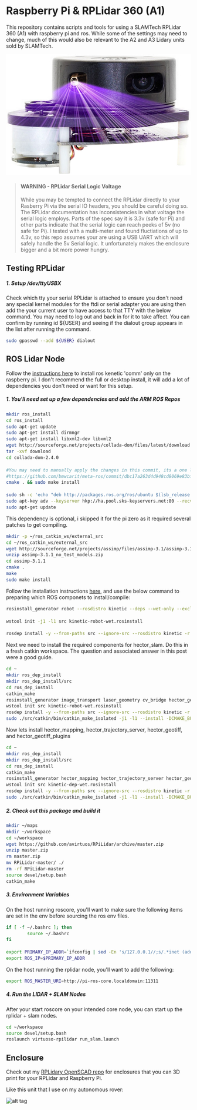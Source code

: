 # Raspberry Pi & RPLidar 360 (A1)

This repository contains scripts and tools for using a SLAMTech RPLidar 360 (A1) with raspberry pi and ros. While some of the settings may need to change, much of this would also be relevant to the A2 and A3 Lidary units sold by SLAMTech.

![alt tag](https://github.com/avirtuos/RPiLidar/blob/master/docs/img/rplidar-360-laser-scanner.jpg?raw=true)

 > #### WARNING - RPLidar Serial Logic Voltage
 >While you may be tempted to connect the RPLidar directly to your Rasberry Pi via the serial IO headers, you should be careful doing so. The RPLidar documentation has inconsistencies in what voltage the serial logic employs. Parts of the spec say it is 3.3v (safe for Pi) and other parts indicate that the serial logic can reach peeks of 5v (no safe for Pi). I tested with a multi-meter and found fluctiations of up to 4.3v, so this repo assumes your are using a USB UART which will safely handle the 5v Serial logic. It unfortunately makes the enclosure bigger and a bit more power hungry.

## Testing RPLidar

##### 1. Setup /dev/ttyUSBX

Check which tty your serial RPLidar is attached to ensure you don't need any special kernel modules for the ftdi  or serial adapter you are using then add the your current user to have access to that TTY with the below command. You may need to log out and back in for it to take affect. You can confirm by running id ${USER} and seeing if the dialout group appears in the list after running the command.

```bash
sudo gpasswd --add ${USER} dialout
```


## ROS Lidar Node

Follow the <a href='http://wiki.ros.org/ROSberryPi/Installing%20ROS%20Kinetic%20on%20the%20Raspberry%20Pi'>instructions here</a> to install ros kenetic 'comm' only on the raspberry pi. I don't recommend the full or desktop install, it will add a lot of dependencies you don't need or want for this setup.

##### 1. You'll need set up a few dependencies and add the ARM ROS Repos


```bash
mkdir ros_install
cd ros_install
sudo apt-get update
sudo apt-get install dirmngr
sudo apt-get install libxml2-dev libxml2
wget http://sourceforge.net/projects/collada-dom/files/latest/download
tar -xvf download
cd collada-dom-2.4.0

#You may need to manually apply the changes in this commit, its a one line change. 
#https://github.com/bmwcarit/meta-ros/commit/dbc17a263d4d948cd8069e83bfa7b0a614ab7555
cmake . && sudo make install

sudo sh -c 'echo "deb http://packages.ros.org/ros/ubuntu $(lsb_release -sc) main" > /etc/apt/sources.list.d/ros-latest.list'
sudo apt-key adv --keyserver hkp://ha.pool.sks-keyservers.net:80 --recv-key 421C365BD9FF1F717815A3895523BAEEB01FA116
sudo apt-get update
```

This dependency is optional, i skipped it for the pi zero as it required several patches to get compiling.

```bash
mkdir -p ~/ros_catkin_ws/external_src
cd ~/ros_catkin_ws/external_src
wget http://sourceforge.net/projects/assimp/files/assimp-3.1/assimp-3.1.1_no_test_models.zip/download -O assimp-3.1.1_no_test_models.zip
unzip assimp-3.1.1_no_test_models.zip
cd assimp-3.1.1
cmake .
make
sudo make install
```

Follow the installation instructions <a href='http://wiki.ros.org/kinetic/Installation/Source'>here</a>, and use the below command to preparing which ROS componets to install/compile:

```bash
rosinstall_generator robot --rosdistro kinetic --deps --wet-only --exclude collada_parser collada_urdf --tar > kinetic-robot-wet.rosinstall

wstool init -j1 -l1 src kinetic-robot-wet.rosinstall

rosdep install -y --from-paths src --ignore-src --rosdistro kinetic -r --os=debian:jessie
```

Next we need to install the required components for hector_slam. Do this in a fresh catkin workspace. The question and associated answer in <a rhef='https://answers.ros.org/question/205853/how-to-add-cv_bridge-and-image_transport-package-to-compile-in-raspberry-pi/'>this post</a> were a good guide.

```bash
cd ~
mkdir ros_dep_install
mkdir ros_dep_install/src
cd ros_dep_install
catkin_make 
rosinstall_generator image_transport laser_geometry cv_bridge hector_geotiff_plugins --rosdistro kinetic --deps --wet-only --tar > kinetic-robot-wet.rosinstall
wstool init src kinetic-robot-wet.rosinstall
rosdep install -y --from-paths src --ignore-src --rosdistro kinetic -r --os=debian:jessie
sudo ./src/catkin/bin/catkin_make_isolated -j1 -l1 --install -DCMAKE_BUILD_TYPE=Release --install-space /opt/ros/kinetic
```


Now lets install hector_mapping, hector_trajectory_server, hector_geotiff, and hector_geotiff_plugins

```bash
cd ~
mkdir ros_dep_install
mkdir ros_dep_install/src
cd ros_dep_install
catkin_make 
rosinstall_generator hector_mapping hector_trajectory_server hector_geotiff hector_geotiff_plugins --rosdistro kinetic --deps --wet-only --tar > kinetic-dep-wet.rosinstall
wstool init src kinetic-dep-wet.rosinstall
rosdep install -y --from-paths src --ignore-src --rosdistro kinetic -r --os=debian:jessie
sudo ./src/catkin/bin/catkin_make_isolated -j1 -l1 --install -DCMAKE_BUILD_TYPE=Release --install-space /opt/ros/kinetic
```

##### 2. Check out this package and build it

```bash
mkdir ~/maps
mkdir ~/workspace
cd ~/workspace
wget https://github.com/avirtuos/RPiLidar/archive/master.zip
unzip master.zip
rm master.zip
mv RPiLidar-master/ ./
rm -rf RPiLidar-master
source devel/setup.bash
catkin_make
```

##### 3. Environment Variables

On the host running roscore, you'll want to make sure the following items are set in the env before sourcing the ros env files.

```bash
if [ -f ~/.bashrc ]; then
        source ~/.bashrc
fi

export PRIMARY_IP_ADDR=`ifconfig | sed -En 's/127.0.0.1//;s/.*inet (addr:)?(([0-9]*\.){3}[0-9]*).*/\2/p'`
export ROS_IP=$PRIMARY_IP_ADDR
```

On the host running the rplidar node, you'll want to add the following:

```bash
export ROS_MASTER_URI=http://pi-ros-core.localdomain:11311
```

##### 4. Run the LIDAR + SLAM Nodes

After your start roscore on your intended core node, you can start up the rplidar + slam nodes.

```bash
cd ~/workspace
source devel/setup.bash
roslaunch virtuoso-rpilidar run_slam.launch
```


## Enclosure

Check out my <a href='https://github.com/avirtuos/openscad/tree/master/waveshare'>RPLidary OpenSCAD repo</a> for enclosures that you can 3D print for your RPLidar and Raspberry Pi.

Like this unit that I use on my autonomous rover:

![alt tag](https://github.com/avirtuos/openscad/blob/master/lidar/docs/img/lidar_case.png?raw=true)
